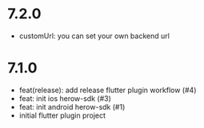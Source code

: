 # 7.2.0
- customUrl: you can set your own backend url

# 7.1.0
- feat(release): add release flutter plugin workflow (#4)
- feat: init ios herow-sdk (#3)
- feat: init android herow-sdk (#1)
- initial flutter plugin project
